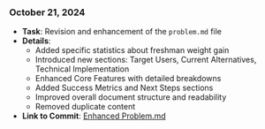 ### October 21, 2024
- **Task**: Revision and enhancement of the `problem.md` file
- **Details**: 
  - Added specific statistics about freshman weight gain
  - Introduced new sections: Target Users, Current Alternatives, Technical Implementation
  - Enhanced Core Features with detailed breakdowns
  - Added Success Metrics and Next Steps sections
  - Improved overall document structure and readability
  - Removed duplicate content
- **Link to Commit**: [Enhanced Problem.md](https://github.com/MominHumayon/326FinalProject/commit/YOUR_NEW_COMMIT_HASH)